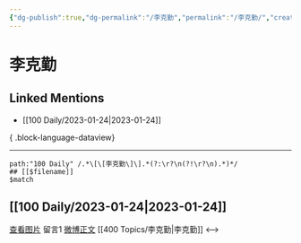 ```yaml
---
{"dg-publish":true,"dg-permalink":"/李克勤","permalink":"/李克勤/","created":"2023-01-30T11:08:24.000+08:00","updated":"2023-08-24T19:54:18.681+08:00"}
---
```


# 李克勤

## Linked Mentions
- [[100 Daily/2023-01-24\|2023-01-24]]

{ .block-language-dataview}

---

```expander
path:"100 Daily" /.*\[\[李克勤\]\].*(?:\r?\n(?!\r?\n).*)*/
## [[$filename]]
$match
```
## [[100 Daily/2023-01-24\|2023-01-24]]
[查看图片](https://wx4.sinaimg.cn/large/0088n2Pggy1haf3j0fgjoj30tn0og0wl.jpg) 留言1 [微博正文](https://m.weibo.cn/1719252400/4861401283430401) [[400 Topics/李克勤\|李克勤]]
<-->